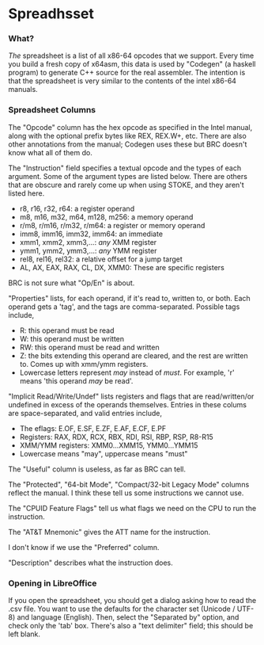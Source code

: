 Spreadhsset
=====

### What?

*The* spreadsheet is a list of all x86-64 opcodes that we support.  Every time
you build a fresh copy of x64asm, this data is used by "Codegen" (a haskell
 program) to generate C++ source for the real assembler.  The intention is
that the spreadsheet is very similar to the contents of the intel x86-64
manuals.

### Spreadsheet Columns

The "Opcode" column has the hex opcode as specified in the Intel manual, along
with the optional prefix bytes like REX, REX.W+, etc.  There are also other
annotations from the manual; Codegen uses these but BRC doesn't know what all
of them do.

The "Instruction" field specifies a textual opcode and the types of each
argument.  Some of the argument types are listed below.  There are others that
are obscure and rarely come up when using STOKE, and they aren't listed here.
 * r8, r16, r32, r64: a register operand
 * m8, m16, m32, m64, m128, m256: a memory operand
 * r/m8, r/m16, r/m32, r/m64: a register or memory operand
 * imm8, imm16, imm32, imm64: an immediate
 * xmm1, xmm2, xmm3,...: *any* XMM register
 * ymm1, ymm2, ymm3,...: *any* YMM register
 * rel8, rel16, rel32: a relative offset for a jump target
 * AL, AX, EAX, RAX, CL, DX, XMM0: These are specific registers

BRC is not sure what "Op/En" is about.

"Properties" lists, for each operand, if it's read to, written to, or both.  Each operand gets a 'tag', and the tags are comma-separated.  Possible tags include,
 * R: this operand must be read
 * W: this operand must be written
 * RW: this operand must be read and written
 * Z: the bits extending this operand are cleared, and the rest are written to.  Comes up with xmm/ymm registers.
 * Lowercase letters represent *may* instead of *must*.  For example, 'r' means 'this operand *may* be read'.


"Implicit Read/Write/Undef" lists registers and flags that are read/written/or
undefined in excess of the operands themselves.  Entries in these colums are space-separated, and valid entries include,
 * The eflags: E.OF, E.SF, E.ZF, E.AF, E.CF, E.PF
 * Registers: RAX, RDX, RCX, RBX, RDI, RSI, RBP, RSP, R8-R15
 * XMM/YMM registers: XMM0...XMM15, YMM0...YMM15
 * Lowercase means "may", uppercase means "must"

The "Useful" column is useless, as far as BRC can tell.

The "Protected", "64-bit Mode", "Compact/32-bit Legacy Mode" columns reflect
the manual.  I think these tell us some instructions we cannot use.

The "CPUID Feature Flags" tell us what flags we need on the CPU to run the instruction.

The "AT&T Mnemonic" gives the ATT name for the instruction.

I don't know if we use the "Preferred" column.

"Description" describes what the instruction does.

### Opening in LibreOffice

If you open the spreadsheet, you should get a dialog asking how to read the
.csv file.  You want to use the defaults for the character set (Unicode /
    UTF-8) and language (English).  Then, select the "Separated by" option, and
check only the 'tab' box.  There's also a "text delimiter" field; this should
be left blank.

